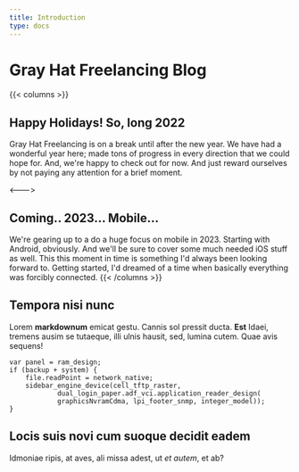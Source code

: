 ```yaml
---
title: Introduction
type: docs
---
```


# Gray Hat Freelancing Blog

{{< columns >}}
## Happy Holidays! So, long 2022

Gray Hat Freelancing is on a break until after the new year. We have had a
wonderful year here; made tons of progress in every direction that we could
hope for. And, we're happy to check out for now. And just reward ourselves
by not paying any attention for a brief moment.

<--->

## Coming.. 2023... Mobile...

We're gearing up to a do a huge focus on mobile in 2023. Starting with Android,
obviously. And we'll be sure to cover some much needed iOS stuff as well.  This
this moment in time is something I'd always been looking forward to. Getting
started, I'd dreamed of a time when basically everything was forcibly connected.
{{< /columns >}}


## Tempora nisi nunc

Lorem **markdownum** emicat gestu. Cannis sol pressit ducta. **Est** Idaei,
tremens ausim se tutaeque, illi ulnis hausit, sed, lumina cutem. Quae avis
sequens!

    var panel = ram_design;
    if (backup + system) {
        file.readPoint = network_native;
        sidebar_engine_device(cell_tftp_raster,
                dual_login_paper.adf_vci.application_reader_design(
                graphicsNvramCdma, lpi_footer_snmp, integer_model));
    }

## Locis suis novi cum suoque decidit eadem

Idmoniae ripis, at aves, ali missa adest, ut _et autem_, et ab?
